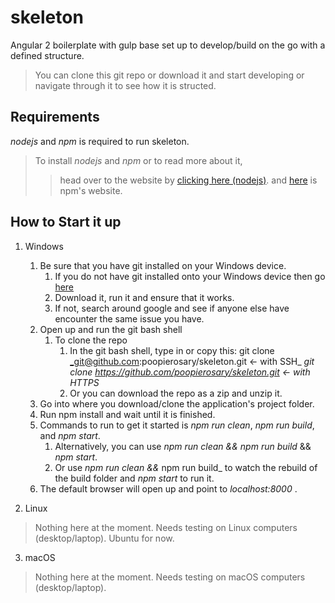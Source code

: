 # skeleton
Angular 2 boilerplate with gulp base set up to develop/build on the go with a defined structure.

> You can clone this git repo or download it and start developing or navigate through it to see how it is structed.

## Requirements
_nodejs_ and _npm_ is required to run skeleton.

> To install _nodejs_ and _npm_ or to read more about it,
>> head over to the website by [clicking here (nodejs)](https://nodejs.org).
>> and [here](https://www.npmjs.com/) is npm's website.

## How to Start it up
1. Windows
    1. Be sure that you have git installed on your Windows device.
        1. If you do not have git installed onto your Windows device then go [here](https://git-scm.com/downloads)
        2. Download it, run it and ensure that it works.
        3. If not, search around google and see if anyone else have encounter the same issue you have.
    2. Open up and run the git bash shell
        1. To clone the repo
            1. In the git bash shell, type in or copy this: git clone _git@github.com:poopierosary/skeleton.git <- with SSH_
            _git clone https://github.com/poopierosary/skeleton.git <- with HTTPS_
            2. Or you can download the repo as a zip and unzip it.
    3. Go into where you download/clone the application's project folder.
    4. Run npm install and wait until it is finished.
    5. Commands to run to get it started is _npm run clean_, _npm run build_, and _npm start_.
        1. Alternatively, you can use _npm run clean_ _&&_ _npm run build_ && _npm start_.
        2. Or use _npm run clean_ _&&_ npm run build_ to watch the rebuild of the build folder and _npm start_ to run it.
    6. The default browser will open up and point to _localhost:8000_ .

2. Linux
> Nothing here at the moment. Needs testing on Linux computers (desktop/laptop). Ubuntu for now.

3. macOS
> Nothing here at the moment. Needs testing on macOS computers (desktop/laptop).
